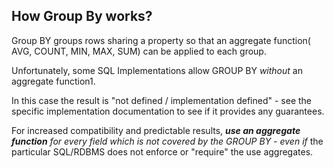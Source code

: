 ## How Group By works?
Group BY groups rows sharing a property so that an aggregate function( AVG, COUNT, MIN, MAX, SUM)  can be applied to each group.

Unfortunately, some SQL Implementations allow GROUP BY  _without_  an aggregate function1.

In this case the result is "not defined / implementation defined" - see the specific implementation documentation to see if it provides any guarantees. 

For increased compatibility and predictable results,  **_use an aggregate function_** _for every field which is not covered by the GROUP BY_  -  _even if_  the particular SQL/RDBMS does not enforce or "require" the use aggregates.
